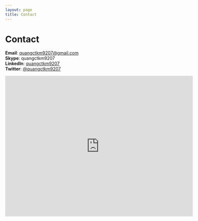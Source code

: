 ```yaml
---
layout: page
title: Contact
---
```

# Contact
**Email**: quangctkm9207@gmail.com  
**Skype**: quangctkm9207  
**LinkedIn**: [quangctkm9207](https://www.linkedin.com/in/quangctkm9207/)  
**Twitter**: [@quangctkm9207](https://twitter.com/quangctkm9207)  

<iframe src="https://www.google.com/maps/embed?pb=!1m18!1m12!1m3!1d3233.32059681423!2d135.7592554093896!3d34.74410534053723!2m3!1f0!2f0!3f0!3m2!1i1024!2i768!4f13.1!3m3!1m2!1s0x60013d309e8f42ab%3A0xfab079781a808631!2s4+Chome-27-2+Hikaridai%2C+Seika-ch%C5%8D%2C+S%C5%8Draku-gun%2C+Ky%C5%8Dto-fu+619-0237!5e0!3m2!1sen!2sjp!4v1491110334090&hl=en" width="600" height="450" frameborder="0" style="border:0" allowfullscreen></iframe>

